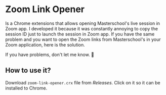 # Zoom Link Opener
Is a Chrome extensions that allows opening Masterschool's live session in Zoom app. I developed it because it was constantly annoying to copy the session ID just to launch the session in Zoom app. If you have the same problem and you want to open the Zoom links from Masterschool's in your Zoom application, here is the solution. 

If you have problems, don't let me know. 🤣

## How to use it?
Download <code>zoom-link-opener.crx</code> file from <i>Releases</i>. Click on it so it can be installed to Chrome. 
